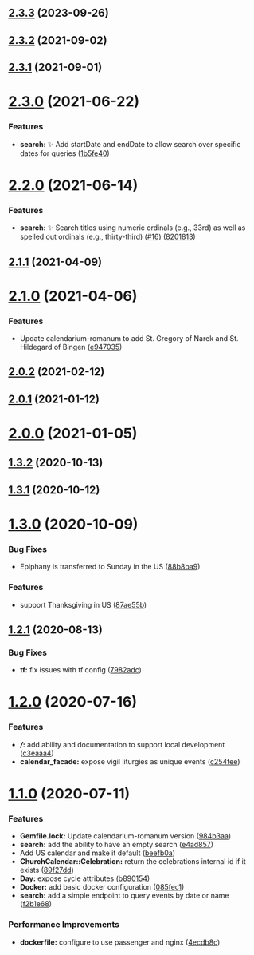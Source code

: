 ## [2.3.3](https://github.com/Lumen-de-Lumine/church-calendar-api/compare/v2.3.2...v2.3.3) (2023-09-26)



## [2.3.2](https://github.com/Lumen-de-Lumine/church-calendar-api/compare/v2.3.1...v2.3.2) (2021-09-02)



## [2.3.1](https://github.com/Lumen-de-Lumine/church-calendar-api/compare/v2.3.0...v2.3.1) (2021-09-01)



# [2.3.0](https://github.com/Lumen-de-Lumine/church-calendar-api/compare/v2.2.0...v2.3.0) (2021-06-22)


### Features

* **search:** :sparkles: Add startDate and endDate to allow search over specific dates for queries ([1b5fe40](https://github.com/Lumen-de-Lumine/church-calendar-api/commit/1b5fe406908f76eaa48fe005487df45bb0f45b81))



# [2.2.0](https://github.com/Lumen-de-Lumine/church-calendar-api/compare/v2.1.1...v2.2.0) (2021-06-14)


### Features

* **search:** :sparkles: Search titles using numeric ordinals (e.g., 33rd) as well as spelled out ordinals (e.g., thirty-third) ([#16](https://github.com/Lumen-de-Lumine/church-calendar-api/issues/16)) ([8201813](https://github.com/Lumen-de-Lumine/church-calendar-api/commit/8201813bbb7e7d141a3f5e84869d7019563bfecf))



## [2.1.1](https://github.com/Lumen-de-Lumine/church-calendar-api/compare/v2.1.0...v2.1.1) (2021-04-09)



# [2.1.0](https://github.com/Lumen-de-Lumine/church-calendar-api/compare/v2.0.2...v2.1.0) (2021-04-06)


### Features

* Update calendarium-romanum to add St. Gregory of Narek and St. Hildegard of Bingen ([e947035](https://github.com/Lumen-de-Lumine/church-calendar-api/commit/e947035026800c1017982bc853b0cb8019b80bba))



## [2.0.2](https://github.com/Lumen-de-Lumine/church-calendar-api/compare/v2.0.1...v2.0.2) (2021-02-12)



## [2.0.1](https://github.com/Lumen-de-Lumine/church-calendar-api/compare/v2.0.0...v2.0.1) (2021-01-12)



# [2.0.0](https://github.com/Lumen-de-Lumine/church-calendar-api/compare/v1.3.2...v2.0.0) (2021-01-05)



## [1.3.2](https://github.com/Lumen-de-Lumine/church-calendar-api/compare/v1.3.1...v1.3.2) (2020-10-13)



## [1.3.1](https://github.com/Lumen-de-Lumine/church-calendar-api/compare/v1.3.0...v1.3.1) (2020-10-12)



# [1.3.0](https://github.com/Lumen-de-Lumine/church-calendar-api/compare/v1.2.1...v1.3.0) (2020-10-09)


### Bug Fixes

* Epiphany is transferred to Sunday in the US ([88b8ba9](https://github.com/Lumen-de-Lumine/church-calendar-api/commit/88b8ba92d22ba7bb58d43cefe23f0ad7c313c450))


### Features

* support Thanksgiving in US ([87ae55b](https://github.com/Lumen-de-Lumine/church-calendar-api/commit/87ae55bb49baca2e2bdf637a95258daa418d2e32))



## [1.2.1](https://github.com/Lumen-de-Lumine/church-calendar-api/compare/v1.2.0...v1.2.1) (2020-08-13)


### Bug Fixes

* **tf:** fix issues with tf config ([7982adc](https://github.com/Lumen-de-Lumine/church-calendar-api/commit/7982adc669bfb3c7a7e5912eea9a3eca1089711c))



# [1.2.0](https://github.com/Lumen-de-Lumine/church-calendar-api/compare/v1.1.0...v1.2.0) (2020-07-16)


### Features

* ***/*:** add ability and documentation to support local development ([c3eaaa4](https://github.com/Lumen-de-Lumine/church-calendar-api/commit/c3eaaa4eb8bd1436b28b49932cca3f8568f63c03))
* **calendar_facade:** expose vigil liturgies as unique events ([c254fee](https://github.com/Lumen-de-Lumine/church-calendar-api/commit/c254fee9e155fc1cc3631c8851c820dbc5dae445))



# [1.1.0](https://github.com/Lumen-de-Lumine/church-calendar-api/compare/v1.0.1...v1.1.0) (2020-07-11)


### Features

* **Gemfile.lock:** Update calendarium-romanum version ([984b3aa](https://github.com/Lumen-de-Lumine/church-calendar-api/commit/984b3aad204d3b7983e4866e7b31746556162a87))
* **search:** add the ability to have an empty search ([e4ad857](https://github.com/Lumen-de-Lumine/church-calendar-api/commit/e4ad8577bd44e04b0f7e088e2104350ea6c7115c))
* Add US calendar and make it default ([beefb0a](https://github.com/Lumen-de-Lumine/church-calendar-api/commit/beefb0afaf46fa0fb94c037776837ffd77a7be4d))
* **ChurchCalendar::Celebration:** return the celebrations internal id if it exists ([89f27dd](https://github.com/Lumen-de-Lumine/church-calendar-api/commit/89f27dde6ddb6c5cd9b13a792834c9419c529c44))
* **Day:** expose cycle attributes ([b890154](https://github.com/Lumen-de-Lumine/church-calendar-api/commit/b89015403d4827aad59a0e738daaa75d5b8bf364))
* **Docker:** add basic docker configuration ([085fec1](https://github.com/Lumen-de-Lumine/church-calendar-api/commit/085fec118307dc6645bb5b16c36c783e98b1bcd5))
* **search:** add a simple endpoint to query events by date or name ([f2b1e68](https://github.com/Lumen-de-Lumine/church-calendar-api/commit/f2b1e6805c47daca31c312bac93432707de577f3))


### Performance Improvements

* **dockerfile:** configure to use passenger and nginx ([4ecdb8c](https://github.com/Lumen-de-Lumine/church-calendar-api/commit/4ecdb8c47fb6e066de234eabb0c178ec998a0a7c))



